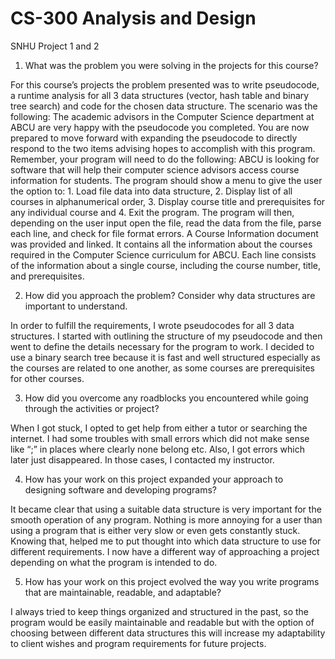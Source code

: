 # CS-300 Analysis and Design
SNHU
Project 1 and 2


1. What was the problem you were solving in the projects for this course?

For this course’s projects the problem presented was to write pseudocode, a runtime analysis for all 3 data structures (vector, hash table and binary tree search) and code for the chosen data structure. The scenario was the following: The academic advisors in the Computer Science department at ABCU are very happy with the pseudocode you completed. You are now prepared to move forward with expanding the pseudocode to directly respond to the two items advising hopes to accomplish with this program. Remember, your program will need to do the following: ABCU is looking for software that will help their computer science advisors access course information for students. The program should show a menu to give the user the option to: 1. Load file data into data structure, 2. Display list of all courses in alphanumerical order, 3. Display course title and prerequisites for any individual course and 4. Exit the program. The program will then, depending on the user input open the file, read the data from the file, parse each line, and check for file format errors. A Course Information document was provided and linked. It contains all the information about the courses required in the Computer Science curriculum for ABCU. Each line consists of the information about a single course, including the course number, title, and prerequisites. 


2. How did you approach the problem? Consider why data structures are important to understand.

In order to fulfill the requirements, I wrote pseudocodes for all 3 data structures. I started with outlining the structure of my pseudocode and then went to define the details necessary for the program to work. I decided to use a binary search tree because it is fast and well structured especially as the courses are related to one another, as some courses are prerequisites for other courses.


3. How did you overcome any roadblocks you encountered while going through the activities or project?

When I got stuck, I opted to get help from either a tutor or searching the internet. I had some troubles with small errors which did not make sense like “;” in places where clearly none belong etc. Also, I got errors which later just disappeared. In those cases, I contacted my instructor.


4. How has your work on this project expanded your approach to designing software and developing programs?

It became clear that using a suitable data structure is very important for the smooth operation of any program. Nothing is more annoying for a user than using a program that is either very slow or even gets constantly stuck. Knowing that, helped me to put thought into which data structure to use for different requirements. I now have a different way of approaching a project depending on what the program is intended to do.


5. How has your work on this project evolved the way you write programs that are maintainable, readable, and adaptable?

I always tried to keep things organized and structured in the past, so the program would be easily maintainable and readable but with the option of choosing between different data structures this will increase my adaptability to client wishes and program requirements for future projects.
